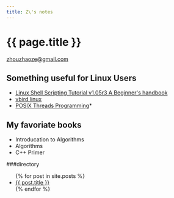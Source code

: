 ```yaml
---
title: Z\'s notes
---
```

# {{ page.title }}
<zhouzhaoze@gmail.com>
## Something useful for Linux Users

* [Linux Shell Scripting Tutorial v1.05r3 A Beginner's handbook](http://www.freeos.com/guides/lsst/)
* [vbird linux](http://vbird.dic.ksu.edu.tw/)
* [POSIX Threads Programming](https://computing.llnl.gov/tutorials/pthreads/)* 


## My favoriate books
  * Introducation to Algorithms
  * Algorithms
  * C++ Primer

###directory
<ul>
  {% for post in site.posts %}
    <li>
      <a href="{{ post.url }}">{{ post.title }}</a>
    </li>
  {% endfor %}
</ul>
